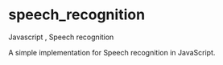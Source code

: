 # speech_recognition
Javascript , Speech recognition

A simple implementation for Speech recognition in JavaScript.
